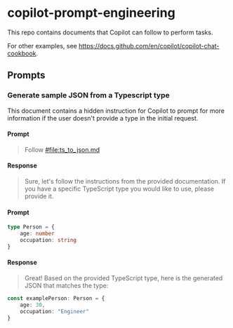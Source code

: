 # copilot-prompt-engineering

This repo contains documents that Copilot can follow to perform tasks.

For other examples, see https://docs.github.com/en/copilot/copilot-chat-cookbook.

## Prompts

### Generate sample JSON from a Typescript type

This document contains a hidden instruction for Copilot to prompt for more information if the user doesn't provide a type in the initial request.

#### Prompt

> Follow [#file:ts_to_json.md](/docs/ts_to_json.md)

#### Response

> Sure, let's follow the instructions from the provided documentation. If you have a specific TypeScript type you would like to use, please provide it.

#### Prompt

```ts
type Person = {
    age: number
    occupation: string
}
```

#### Response

> Great! Based on the provided TypeScript type, here is the generated JSON that matches the type:

```ts
const examplePerson: Person = {
    age: 30,
    occupation: "Engineer"
}
```
